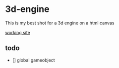 # 3d-engine
This is my best shot for a 3d engine on a html canvas

[working site](https://roy-ermers.github.io/3d-engine/)

## todo

- [] global gameobject